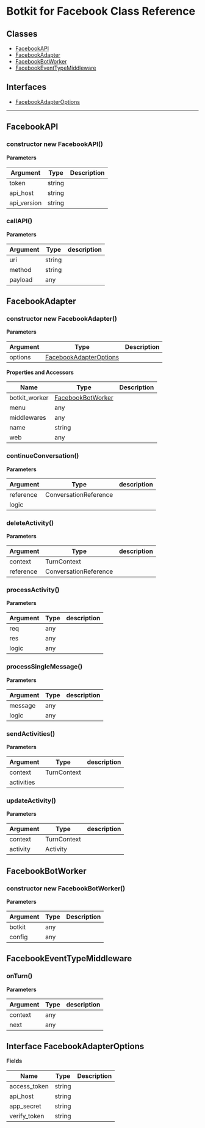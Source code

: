 # Botkit for Facebook Class Reference

## Classes


* <a href="#FacebookAPI">FacebookAPI</a>
* <a href="#FacebookAdapter">FacebookAdapter</a>
* <a href="#FacebookBotWorker">FacebookBotWorker</a>
* <a href="#FacebookEventTypeMiddleware">FacebookEventTypeMiddleware</a>

## Interfaces

* <a href="#FacebookAdapterOptions">FacebookAdapterOptions</a>

---

<a name="FacebookAPI"></a>
## FacebookAPI

### constructor new FacebookAPI()

**Parameters**

| Argument | Type | Description
|--- |--- |---
| token | string | 
| api_host | string | 
| api_version | string | 


<a name="callAPI"></a>
### callAPI()


**Parameters**

| Argument | Type | description
|--- |--- |---
| uri| string | 
| method| string | 
| payload| any | 




<a name="FacebookAdapter"></a>
## FacebookAdapter

### constructor new FacebookAdapter()

**Parameters**

| Argument | Type | Description
|--- |--- |---
| options | [FacebookAdapterOptions](#FacebookAdapterOptions) | 

**Properties and Accessors**

| Name | Type | Description
|--- |--- |---
| botkit_worker | [FacebookBotWorker](#FacebookBotWorker) | 
| menu | any | 
| middlewares | any | 
| name | string | 
| web | any | 

<a name="continueConversation"></a>
### continueConversation()


**Parameters**

| Argument | Type | description
|--- |--- |---
| reference| ConversationReference | 
| logic|  | 



<a name="deleteActivity"></a>
### deleteActivity()


**Parameters**

| Argument | Type | description
|--- |--- |---
| context| TurnContext | 
| reference| ConversationReference | 



<a name="processActivity"></a>
### processActivity()


**Parameters**

| Argument | Type | description
|--- |--- |---
| req| any | 
| res| any | 
| logic| any | 



<a name="processSingleMessage"></a>
### processSingleMessage()


**Parameters**

| Argument | Type | description
|--- |--- |---
| message| any | 
| logic| any | 



<a name="sendActivities"></a>
### sendActivities()


**Parameters**

| Argument | Type | description
|--- |--- |---
| context| TurnContext | 
| activities|  | 



<a name="updateActivity"></a>
### updateActivity()


**Parameters**

| Argument | Type | description
|--- |--- |---
| context| TurnContext | 
| activity| Activity | 




<a name="FacebookBotWorker"></a>
## FacebookBotWorker

### constructor new FacebookBotWorker()

**Parameters**

| Argument | Type | Description
|--- |--- |---
| botkit | any | 
| config | any | 



<a name="FacebookEventTypeMiddleware"></a>
## FacebookEventTypeMiddleware



<a name="onTurn"></a>
### onTurn()


**Parameters**

| Argument | Type | description
|--- |--- |---
| context| any | 
| next| any | 






<a name="FacebookAdapterOptions"></a>
## Interface FacebookAdapterOptions


**Fields**

| Name | Type | Description
|--- |--- |---
| access_token | string | 
| api_host | string | 
| app_secret | string | 
| verify_token | string | 
